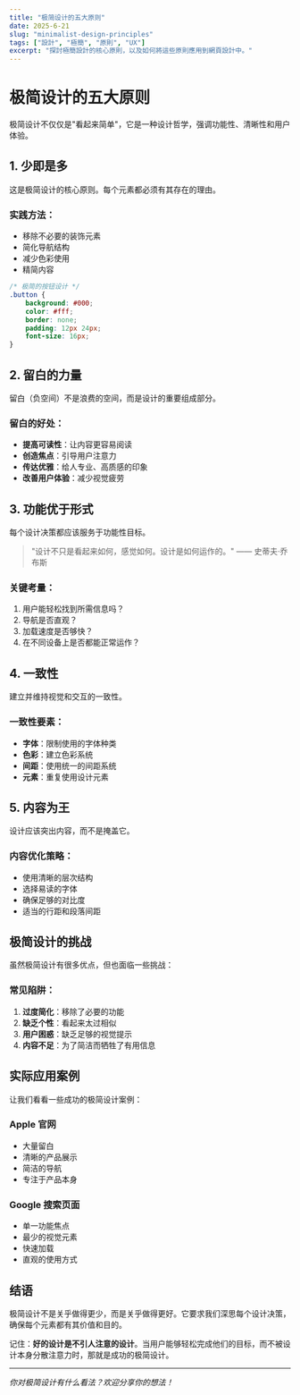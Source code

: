 ```yaml
---
title: "极简设计的五大原则"
date: 2025-6-21
slug: "minimalist-design-principles"
tags: ["設計", "極簡", "原則", "UX"]
excerpt: "探討極簡設計的核心原則，以及如何將這些原則應用到網頁設計中。"
---
```


# 极简设计的五大原则

极简设计不仅仅是"看起来简单"，它是一种设计哲学，强调功能性、清晰性和用户体验。

## 1. 少即是多

这是极简设计的核心原则。每个元素都必须有其存在的理由。

### 实践方法：
- 移除不必要的装饰元素
- 简化导航结构
- 减少色彩使用
- 精简内容

```css
/* 极简的按钮设计 */
.button {
    background: #000;
    color: #fff;
    border: none;
    padding: 12px 24px;
    font-size: 16px;
}
```

## 2. 留白的力量

留白（负空间）不是浪费的空间，而是设计的重要组成部分。

### 留白的好处：
- **提高可读性**：让内容更容易阅读
- **创造焦点**：引导用户注意力
- **传达优雅**：给人专业、高质感的印象
- **改善用户体验**：减少视觉疲劳

## 3. 功能优于形式

每个设计决策都应该服务于功能性目标。

> "设计不只是看起来如何，感觉如何。设计是如何运作的。" —— 史蒂夫·乔布斯

### 关键考量：
1. 用户能轻松找到所需信息吗？
2. 导航是否直观？
3. 加载速度是否够快？
4. 在不同设备上是否都能正常运作？

## 4. 一致性

建立并维持视觉和交互的一致性。

### 一致性要素：
- **字体**：限制使用的字体种类
- **色彩**：建立色彩系统
- **间距**：使用统一的间距系统
- **元素**：重复使用设计元素

## 5. 内容为王

设计应该突出内容，而不是掩盖它。

### 内容优化策略：
- 使用清晰的层次结构
- 选择易读的字体
- 确保足够的对比度
- 适当的行距和段落间距

## 极简设计的挑战

虽然极简设计有很多优点，但也面临一些挑战：

### 常见陷阱：
1. **过度简化**：移除了必要的功能
2. **缺乏个性**：看起来太过相似
3. **用户困惑**：缺乏足够的视觉提示
4. **内容不足**：为了简洁而牺牲了有用信息

## 实际应用案例

让我们看看一些成功的极简设计案例：

### Apple 官网
- 大量留白
- 清晰的产品展示
- 简洁的导航
- 专注于产品本身

### Google 搜索页面
- 单一功能焦点
- 最少的视觉元素
- 快速加载
- 直观的使用方式

## 结语

极简设计不是关乎做得更少，而是关乎做得更好。它要求我们深思每个设计决策，确保每个元素都有其价值和目的。

记住：**好的设计是不引人注意的设计**。当用户能够轻松完成他们的目标，而不被设计本身分散注意力时，那就是成功的极简设计。

---

*你对极简设计有什么看法？欢迎分享你的想法！* 